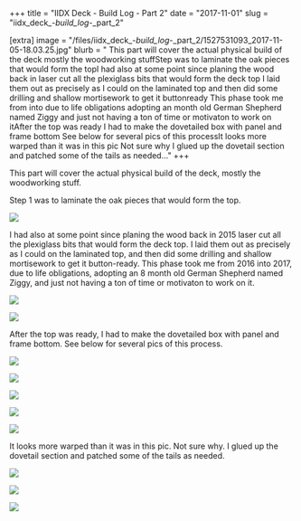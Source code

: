 +++
title = "IIDX Deck - Build Log - Part 2"
date = "2017-11-01"
slug = "iidx_deck_-_build_log_-_part_2"

[extra]
image = "/files/iidx_deck_-_build_log_-_part_2/1527531093_2017-11-05-18.03.25.jpg"
blurb = " This part will cover the actual physical build of the deck mostly the woodworking stuffStep  was to laminate the oak pieces that would form the topI had also at some point since planing the wood back in  laser cut all the plexiglass bits that would form the deck top I laid them out as precisely as I could on the laminated top and then did some drilling and shallow mortisework to get it buttonready This phase took me from  into  due to life obligations adopting an  month old German Shepherd named Ziggy and just not having a ton of time or motivaton to work on itAfter the top was ready I had to make the dovetailed box with panel and frame bottom See below for several pics of this processIt looks more warped than it was in this pic Not sure why I glued up the dovetail section and patched some of the tails as needed..."
+++

 This part will cover the actual physical build of the deck, mostly the woodworking stuff.


Step 1 was to laminate the oak pieces that would form the top.


[![](/files/iidx_deck_-_build_log_-_part_2/2016-05-21-16.55.04.jpg)](/files/iidx_deck_-_build_log_-_part_2/2016-05-21-16.55.04.jpg)


I had also at some point since planing the wood back in 2015 laser cut all the plexiglass bits that would form the deck top. I laid them out as precisely as I could on the laminated top, and then did some drilling and shallow mortisework to get it button-ready. This phase took me from 2016 into 2017, due to life obligations, adopting an 8 month old German Shepherd named Ziggy, and just not having a ton of time or motivaton to work on it.


[![](/files/iidx_deck_-_build_log_-_part_2/2016-05-22-11.49.14.jpg)](/files/iidx_deck_-_build_log_-_part_2/2016-05-22-11.49.14.jpg)


[![](/files/iidx_deck_-_build_log_-_part_2/2017-09-30-07.45.00.jpg)](/files/iidx_deck_-_build_log_-_part_2/2017-09-30-07.45.00.jpg)


After the top was ready, I had to make the dovetailed box with panel and frame bottom. See below for several pics of this process.


[![](/files/iidx_deck_-_build_log_-_part_2/2017-09-30-20.23.04.jpg)](/files/iidx_deck_-_build_log_-_part_2/2017-09-30-20.23.04.jpg)


[![](/files/iidx_deck_-_build_log_-_part_2/2017-10-06-17.29.17.jpg)](/files/iidx_deck_-_build_log_-_part_2/2017-10-06-17.29.17.jpg)


[![](/files/iidx_deck_-_build_log_-_part_2/2017-10-06-17.29.24.jpg)](/files/iidx_deck_-_build_log_-_part_2/2017-10-06-17.29.24.jpg)


[![](/files/iidx_deck_-_build_log_-_part_2/2017-10-09-19.59.56.jpg)](/files/iidx_deck_-_build_log_-_part_2/2017-10-09-19.59.56.jpg)


[![](/files/iidx_deck_-_build_log_-_part_2/2017-10-09-20.10.58.jpg)](/files/iidx_deck_-_build_log_-_part_2/2017-10-09-20.10.58.jpg)


It looks more warped than it was in this pic. Not sure why. I glued up the dovetail section and patched some of the tails as needed.


[![](/files/iidx_deck_-_build_log_-_part_2/2017-10-12-17.40.15.jpg)](/files/iidx_deck_-_build_log_-_part_2/2017-10-12-17.40.15.jpg)


[![](/files/iidx_deck_-_build_log_-_part_2/2017-10-13-21.11.28.jpg)](/files/iidx_deck_-_build_log_-_part_2/2017-10-13-21.11.28.jpg)


[![](/files/iidx_deck_-_build_log_-_part_2/2017-10-13-21.11.36.jpg)](/files/iidx_deck_-_build_log_-_part_2/2017-10-13-21.11.36.jpg)
